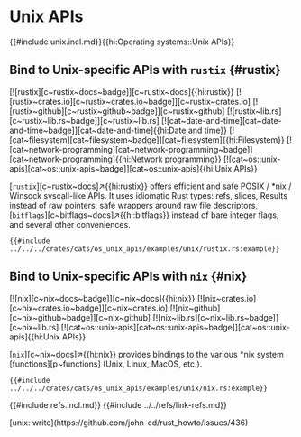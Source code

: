 # Unix APIs

{{#include unix.incl.md}}{{hi:Operating systems::Unix APIs}}

## Bind to Unix-specific APIs with `rustix` {#rustix}

[![rustix][c~rustix~docs~badge]][c~rustix~docs]{{hi:rustix}}
[![rustix~crates.io][c~rustix~crates.io~badge]][c~rustix~crates.io]
[![rustix~github][c~rustix~github~badge]][c~rustix~github]
[![rustix~lib.rs][c~rustix~lib.rs~badge]][c~rustix~lib.rs]
[![cat~date-and-time][cat~date-and-time~badge]][cat~date-and-time]{{hi:Date and time}}
[![cat~filesystem][cat~filesystem~badge]][cat~filesystem]{{hi:Filesystem}}
[![cat~network-programming][cat~network-programming~badge]][cat~network-programming]{{hi:Network programming}}
[![cat~os::unix-apis][cat~os::unix-apis~badge]][cat~os::unix-apis]{{hi:Unix APIs}}

[`rustix`][c~rustix~docs]↗{{hi:rustix}} offers efficient and safe POSIX / *nix / Winsock syscall-like APIs. It uses idiomatic Rust types: refs, slices, Results instead of raw pointers, safe wrappers around raw file descriptors, [`bitflags`][c~bitflags~docs]↗{{hi:bitflags}} instead of bare integer flags, and several other conveniences.

```rust,editable
{{#include ../../../crates/cats/os_unix_apis/examples/unix/rustix.rs:example}}
```

## Bind to Unix-specific APIs with `nix` {#nix}

[![nix][c~nix~docs~badge]][c~nix~docs]{{hi:nix}}
[![nix~crates.io][c~nix~crates.io~badge]][c~nix~crates.io]
[![nix~github][c~nix~github~badge]][c~nix~github]
[![nix~lib.rs][c~nix~lib.rs~badge]][c~nix~lib.rs]
[![cat~os::unix-apis][cat~os::unix-apis~badge]][cat~os::unix-apis]{{hi:Unix APIs}}

[`nix`][c~nix~docs]↗{{hi:nix}} provides bindings to the various *nix system [functions][p~functions] (Unix, Linux, MacOS, etc.).

```rust,editable
{{#include ../../../crates/cats/os_unix_apis/examples/unix/nix.rs:example}}
```

{{#include refs.incl.md}}
{{#include ../../refs/link-refs.md}}

<div class="hidden">
[unix: write](https://github.com/john-cd/rust_howto/issues/436)
</div>
